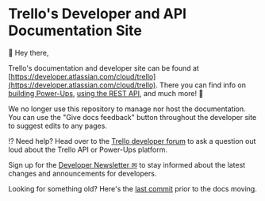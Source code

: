 # Trello's Developer and API Documentation Site

👋 Hey there,

Trello's documentation and developer site can be found at [https://developer.atlassian.com/cloud/trello](https://developer.atlassian.com/cloud/trello). There you can find info on [building Power-Ups](https://developer.atlassian.com/cloud/trello/guides/power-ups/your-first-power-up/), [using the REST API](https://developer.atlassian.com/cloud/trello/guides/rest-api/api-introduction/), and much more! 🎉

We no longer use this repository to manage nor host the documentation. You can use the "Give docs feedback" button throughout the developer site to suggest edits to any pages.

⁉️ Need help? Head over to the [Trello developer forum](https://community.developer.atlassian.com/c/trello) to ask a question out loud about the Trello API or Power-Ups platform.

Sign up for the [Developer Newsletter ✉](http://trello.us9.list-manage.com/subscribe?u=5cb712992a906406c5eae28a7&id=1754ca72bf) to stay informed about the latest changes and announcements for developers.

Looking for something old? Here's the [last commit](https://github.com/trello/api-docs/commit/b82e22044993924853f82709f06d67bc3b3863a2) prior to the docs moving.
